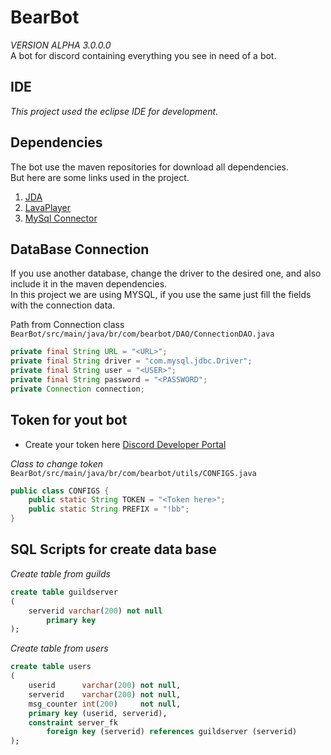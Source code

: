 # BearBot
*VERSION ALPHA 3.0.0.0*<br />
A bot for discord containing everything you see in need of a bot.

## IDE
*This project used the eclipse IDE for development.*

## Dependencies
The bot use the maven repositories for download all dependencies.<br />
But here are some links used in the project.

1. [JDA](https://github.com/DV8FromTheWorld/JDA)
2. [LavaPlayer](https://github.com/sedmelluq/lavaplayer)
3. [MySql Connector](https://mvnrepository.com/artifact/mysql/mysql-connector-java)

## DataBase Connection

If you use another database, change the driver to the desired one, and also include it in the maven dependencies.<br />
In this project we are using MYSQL, if you use the same just fill the fields with the connection data.<br />

Path from Connection class `BearBot/src/main/java/br/com/bearbot/DAO/ConnectionDAO.java`

```java
private final String URL = "<URL>";
private final String driver = "com.mysql.jdbc.Driver";
private final String user = "<USER>";
private final String password = "<PASSWORD";
private Connection connection;
```

## Token for yout bot
* Create your token here [Discord Developer Portal](https://discordapp.com/developers) <br />

*Class to change token*<br /> `BearBot/src/main/java/br/com/bearbot/utils/CONFIGS.java`

```java
public class CONFIGS {
    public static String TOKEN = "<Token here>";
    public static String PREFIX = "!bb";
}
```

## SQL Scripts for create data base

*Create table from guilds*
```sql
create table guildserver
(
    serverid varchar(200) not null
        primary key
);
```

*Create table from users*

```sql
create table users
(
    userid      varchar(200) not null,
    serverid    varchar(200) not null,
    msg_counter int(200)     not null,
    primary key (userid, serverid),
    constraint server_fk
        foreign key (serverid) references guildserver (serverid)
);
```
